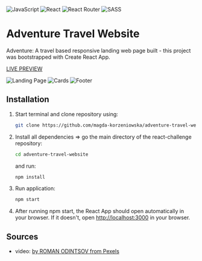 ![JavaScript](https://img.shields.io/badge/javascript-%23323330.svg?style=for-the-badge&logo=javascript&logoColor=%23F7DF1E) ![React](https://img.shields.io/badge/React-20232A?style=for-the-badge&logo=react&logoColor=61DAFB) ![React Router](https://img.shields.io/badge/React_Router-CA4245?style=for-the-badge&logo=react-router&logoColor=white) ![SASS](https://img.shields.io/badge/SASS-hotpink.svg?style=for-the-badge&logo=SASS&logoColor=white)

# Adventure Travel Website

Adventure: A travel based responsive landing web page built - this project was bootstrapped with Create React App.

[LIVE PREVIEW](https://magda-korzeniowska.github.io/adventure-travel-website/)

![Landing Page](/src/assets/landing_page.png)
![Cards](/src/assets/cards.png)
![Footer](/src/assets/footer.png)

## Installation

1. Start terminal and clone repository using:
   ```bash
   git clone https://github.com/magda-korzeniowska/adventure-travel-website`
   ```
2. Install all dependencies => go the main directory of the react-challenge repository:

   ```bash
   cd adventure-travel-website
   ```

   and run:

   ```bash
   npm install
   ```

3. Run application:

   ```bash
   npm start
   ```

4. After running npm start, the React App should open automatically in your browser. If it doesn't, open [http://localhost:3000](http://localhost:3000) in your browser.

## Sources

- video: [by ROMAN ODINTSOV from Pexels](https://www.pexels.com/pl-pl/@roman-odintsov/)
